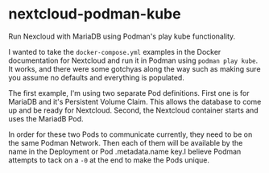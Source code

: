 # nextcloud-podman-kube

Run Nexcloud with MariaDB using Podman's play kube functionality.

I wanted to take the `docker-compose.yml` examples in the Docker documentation
for Nextcloud and run it in Podman using `podman play kube`. It works, and
there were some gotchyas along the way such as making sure you assume no
defaults and everything is populated.

The first example, I'm using two separate Pod definitions. First one is for
MariaDB and it's Persistent Volume Claim. This allows the database to come
up and be ready for Nextcloud. Second, the Nextcloud container starts and
uses the MariadB Pod.

In order for these two Pods to communicate currently, they need to be on the
same Podman Network. Then each of them will be available by the name in the
Deployment or Pod .metadata.name key.I believe Podman attempts to tack on a
`-0` at the end to make the Pods unique.
